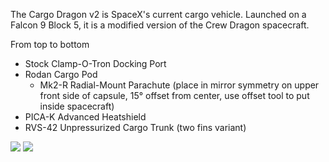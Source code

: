 The Cargo Dragon v2 is SpaceX's current cargo vehicle. Launched on a Falcon 9 Block 5, it is a modified version of the Crew Dragon spacecraft.

From top to bottom

* Stock Clamp-O-Tron Docking Port
* Rodan Cargo Pod
  * Mk2-R Radial-Mount Parachute (place in mirror symmetry on upper front side of capsule, 15° offset from center, use offset tool to put inside spacecraft)
* PICA-K Advanced Heatshield
* RVS-42 Unpressurized Cargo Trunk (two fins variant)

![](https://cdn.discordapp.com/attachments/797474045746479134/866060759767187456/front_Ghidorah_9_-_Cargo_Rodan_2.png)
![](https://cdn.discordapp.com/attachments/797474045746479134/866060720410722304/front_Ghidorah_9_-_Cargo_Rodan_3.png)